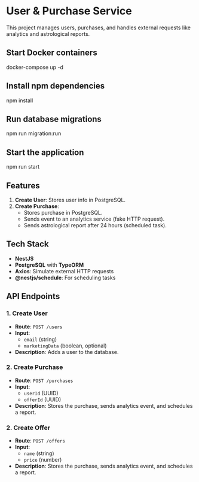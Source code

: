 # User & Purchase Service

This project manages users, purchases, and handles external requests like analytics and astrological reports.

## Start Docker containers
docker-compose up -d 

## Install npm dependencies
npm install

## Run database migrations
npm run migration:run

## Start the application
npm run start 

## Features
1. **Create User**: Stores user info in PostgreSQL.
2. **Create Purchase**: 
   - Stores purchase in PostgreSQL.
   - Sends event to an analytics service (fake HTTP request).
   - Sends astrological report after 24 hours (scheduled task).

## Tech Stack
- **NestJS**
- **PostgreSQL** with **TypeORM**
- **Axios**: Simulate external HTTP requests
- **@nestjs/schedule**: For scheduling tasks

## API Endpoints

### 1. **Create User**
- **Route**: `POST /users`
- **Input**:
  - `email` (string)
  - `marketingData` (boolean, optional)
- **Description**: Adds a user to the database.

### 2. **Create Purchase**
- **Route**: `POST /purchases`
- **Input**:
  - `userId` (UUID)
  - `offerId` (UUID)
- **Description**: Stores the purchase, sends analytics event, and schedules a report.

### 2. **Create Offer**
- **Route**: `POST /offers`
- **Input**:
  - `name` (string)
  - `price` (number)
- **Description**: Stores the purchase, sends analytics event, and schedules a report.


